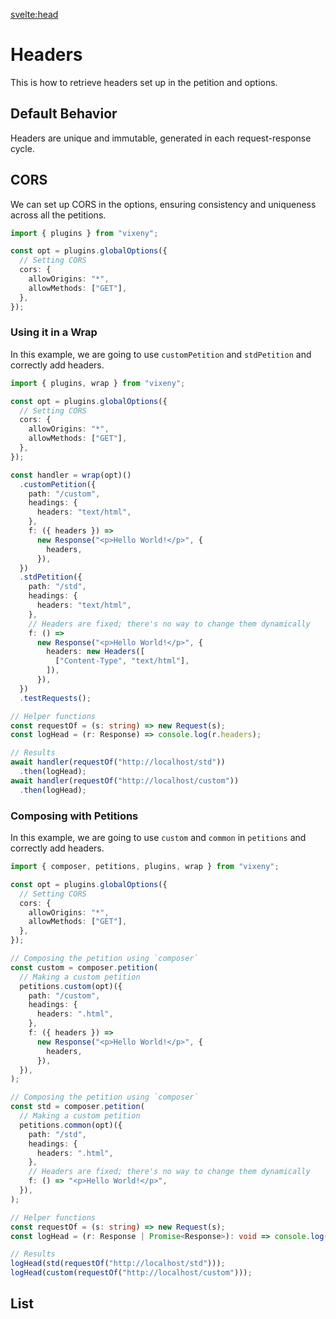 <script>
  import ListOfComponents from '$lib/components/listOfComponets.svelte';
</script>

<svelte:head>

<script src='/prism.mjs' defer></script>
<title>Headers - Vixeny</title>
  <meta name="description" content="Understanding headers"/>
  <meta name="keywords" content="headers, web development, FP, functional programming, Vixeny framework, HTTP headers"/>
</svelte:head>

# Headers

This is how to retrieve headers set up in the petition and options.

## Default Behavior

Headers are unique and immutable, generated in each request-response cycle.

## CORS

We can set up CORS in the options, ensuring consistency and uniqueness across
all the petitions.

```ts
import { plugins } from "vixeny";

const opt = plugins.globalOptions({
  // Setting CORS
  cors: {
    allowOrigins: "*",
    allowMethods: ["GET"],
  },
});
```

### Using it in a Wrap

In this example, we are going to use `customPetition` and `stdPetition` and
correctly add headers.

```ts
import { plugins, wrap } from "vixeny";

const opt = plugins.globalOptions({
  // Setting CORS
  cors: {
    allowOrigins: "*",
    allowMethods: ["GET"],
  },
});

const handler = wrap(opt)()
  .customPetition({
    path: "/custom",
    headings: {
      headers: "text/html",
    },
    f: ({ headers }) =>
      new Response("<p>Hello World!</p>", {
        headers,
      }),
  })
  .stdPetition({
    path: "/std",
    headings: {
      headers: "text/html",
    },
    // Headers are fixed; there's no way to change them dynamically
    f: () =>
      new Response("<p>Hello World!</p>", {
        headers: new Headers([
          ["Content-Type", "text/html"],
        ]),
      }),
  })
  .testRequests();

// Helper functions
const requestOf = (s: string) => new Request(s);
const logHead = (r: Response) => console.log(r.headers);

// Results
await handler(requestOf("http://localhost/std"))
  .then(logHead);
await handler(requestOf("http://localhost/custom"))
  .then(logHead);
```

### Composing with Petitions

In this example, we are going to use `custom` and `common` in `petitions` and
correctly add headers.

```ts
import { composer, petitions, plugins, wrap } from "vixeny";

const opt = plugins.globalOptions({
  // Setting CORS
  cors: {
    allowOrigins: "*",
    allowMethods: ["GET"],
  },
});

// Composing the petition using `composer`
const custom = composer.petition(
  // Making a custom petition
  petitions.custom(opt)({
    path: "/custom",
    headings: {
      headers: ".html",
    },
    f: ({ headers }) =>
      new Response("<p>Hello World!</p>", {
        headers,
      }),
  }),
);

// Composing the petition using `composer`
const std = composer.petition(
  // Making a custom petition
  petitions.common(opt)({
    path: "/std",
    headings: {
      headers: ".html",
    },
    // Headers are fixed; there's no way to change them dynamically
    f: () => "<p>Hello World!</p>",
  }),
);

// Helper functions
const requestOf = (s: string) => new Request(s);
const logHead = (r: Response | Promise<Response>): void => console.log(r);

// Results
logHead(std(requestOf("http://localhost/std")));
logHead(custom(requestOf("http://localhost/custom")));
```

## List

<ListOfComponents />
